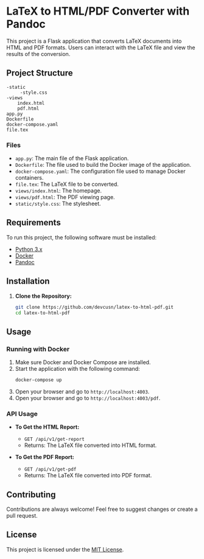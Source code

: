 # LaTeX to HTML/PDF Converter with Pandoc

This project is a Flask application that converts LaTeX documents into HTML and PDF formats. Users can interact with the LaTeX file and view the results of the conversion.

## Project Structure

```
-static
     -style.css
-views
    index.html
    pdf.html
app.py
Dockerfile
docker-compose.yaml
file.tex
```

### Files

- `app.py`: The main file of the Flask application.
- `Dockerfile`: The file used to build the Docker image of the application.
- `docker-compose.yaml`: The configuration file used to manage Docker containers.
- `file.tex`: The LaTeX file to be converted.
- `views/index.html`: The homepage.
- `views/pdf.html`: The PDF viewing page.
- `static/style.css`: The stylesheet.

## Requirements

To run this project, the following software must be installed:

- [Python 3.x](https://www.python.org/downloads/)
- [Docker](https://www.docker.com/get-started)
- [Pandoc](https://pandoc.org/)

## Installation

1. **Clone the Repository:**

   ```bash
   git clone https://github.com/devcusn/latex-to-html-pdf.git
   cd latex-to-html-pdf
   ```

## Usage

### Running with Docker

1. Make sure Docker and Docker Compose are installed.
2. Start the application with the following command:
   ```bash
   docker-compose up
   ```
3. Open your browser and go to `http://localhost:4003`.
4. Open your browser and go to `http://localhost:4003/pdf`.

### API Usage

- **To Get the HTML Report:**

  - `GET /api/v1/get-report`
  - Returns: The LaTeX file converted into HTML format.

- **To Get the PDF Report:**
  - `GET /api/v1/get-pdf`
  - Returns: The LaTeX file converted into PDF format.

## Contributing

Contributions are always welcome! Feel free to suggest changes or create a pull request.

## License

This project is licensed under the [MIT License](LICENSE).
